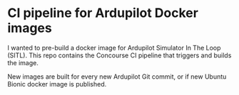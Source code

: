 # CI pipeline for Ardupilot Docker images

I wanted to pre-build a docker image for Ardupilot Simulator In The Loop (SITL). This repo contains the Concourse CI pipeline that triggers and builds the image.

New images are built for every new Ardupilot Git commit, or if new Ubuntu Bionic docker image is published.